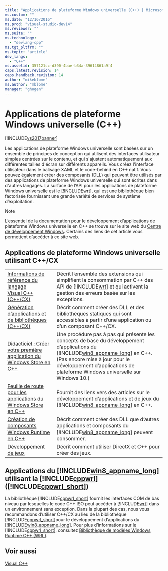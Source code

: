 ```yaml
---
title: "Applications de plateforme Windows universelle (C++) | Microsoft Docs"
ms.custom: ""
ms.date: "12/16/2016"
ms.prod: "visual-studio-dev14"
ms.reviewer: ""
ms.suite: ""
ms.technology: 
  - "devlang-cpp"
ms.tgt_pltfrm: ""
ms.topic: "article"
dev_langs: 
  - "C++"
ms.assetid: 357121cc-d390-4bae-b34a-39614861a9f4
caps.latest.revision: 14
caps.handback.revision: 14
author: "mikeblome"
ms.author: "mblome"
manager: "ghogen"
---
```

# Applications de plateforme Windows universelle (C++)
[!INCLUDE[vs2017banner](../assembler/inline/includes/vs2017banner.md)]

Les applications de plateforme Windows universelle sont basées sur un ensemble de principes de conception qui utilisent des interfaces utilisateur simples centrées sur le contenu, et qui s'ajustent automatiquement aux différentes tailles d'écran sur différents appareils. Vous créez l'interface utilisateur dans le balisage XAML et le code\-behind en C\+\+ natif. Vous pouvez également créer des composants \(DLL\) qui peuvent être utilisés par des applications de plateforme Windows universelle qui sont écrites dans d'autres langages. La surface de l’API pour les applications de plateforme Windows universelle est le [!INCLUDE[wrt](../atl/reference/includes/wrt_md.md)], qui est une bibliothèque bien factorisée fournissant une grande variété de services de système d’exploitation.  
  
> [!NOTE]
>  L’essentiel de la documentation pour le développement d’applications de plateforme Windows universelle en C\+\+ se trouve sur le site web du [Centre de développement Windows](http://go.microsoft.com/fwlink/p/?LinkId=255563). Certains des liens de cet article vous permettent d’accéder à ce site web.  
  
## Applications de plateforme Windows universelle utilisant C\+\+\/CX  
  
|||  
|-|-|  
|[Informations de référence du langage Visual C\+\+ \(C\+\+\/CX\)](http://go.microsoft.com/fwlink/p/?LinkId=255561)|Décrit l’ensemble des extensions qui simplifient la consommation par C\+\+ des API de [!INCLUDE[wrt](../atl/reference/includes/wrt_md.md)] et qui activent la gestion des erreurs basée sur les exceptions.|  
|[Génération d’applications et de bibliothèques \(C\+\+\/CX\)](http://go.microsoft.com/fwlink/p/?LinkId=264858)|Décrit comment créer des DLL et des bibliothèques statiques qui sont accessibles à partir d’une application ou d’un composant C\+\+\/CX.|  
|[Didacticiel : Créer votre première application du Windows Store en C\+\+](http://go.microsoft.com/fwlink/p/?LinkId=255556)|Une procédure pas à pas qui présente les concepts de base du développement d’applications du [!INCLUDE[win8_appname_long](../build/includes/win8_appname_long_md.md)] en C\+\+. \(Pas encore mise à jour pour le développement d’applications de plateforme Windows universelle sur Windows 10.\)|  
|[Feuille de route pour les applications du Windows Store en C\+\+](http://go.microsoft.com/fwlink/p/?LinkId=255553)|Fournit des liens vers des articles sur le développement d’applications et de jeux du [!INCLUDE[win8_appname_long](../build/includes/win8_appname_long_md.md)] en C\+\+.|  
|[Création de composants Windows Runtime en C\+\+](http://go.microsoft.com/fwlink/p/?LinkId=255559)|Décrit comment créer des DLL que d’autres applications et composants du [!INCLUDE[win8_appname_long](../build/includes/win8_appname_long_md.md)] peuvent consommer.|  
|[Développement de jeux](http://go.microsoft.com/fwlink/p/?LinkId=255554)|Décrit comment utiliser DirectX et C\+\+ pour créer des jeux.|  
  
## Applications du [!INCLUDE[win8_appname_long](../build/includes/win8_appname_long_md.md)] utilisant la [!INCLUDE[cppwrl](../windows/includes/cppwrl_md.md)] \([!INCLUDE[cppwrl_short](../windows/includes/cppwrl_short_md.md)]\)  
 La bibliothèque [!INCLUDE[cppwrl_short](../windows/includes/cppwrl_short_md.md)] fournit les interfaces COM de bas niveau par lesquelles le code C\+\+ ISO peut accéder à [!INCLUDE[wrt](../atl/reference/includes/wrt_md.md)] dans un environnement sans exception. Dans la plupart des cas, nous vous recommandons d’utiliser C\+\+\/CX au lieu de la bibliothèque [!INCLUDE[cppwrl_short](../windows/includes/cppwrl_short_md.md)]pour le développement d’applications du [!INCLUDE[win8_appname_long](../build/includes/win8_appname_long_md.md)]. Pour plus d’informations sur le [!INCLUDE[cppwrl_short](../windows/includes/cppwrl_short_md.md)], consultez [Bibliothèque de modèles Windows Runtime C\+\+ \(WRL\)](../windows/windows-runtime-cpp-template-library-wrl.md).  
  
## Voir aussi  
 [Visual C\+\+](../top/visual-cpp-in-visual-studio-2015.md)